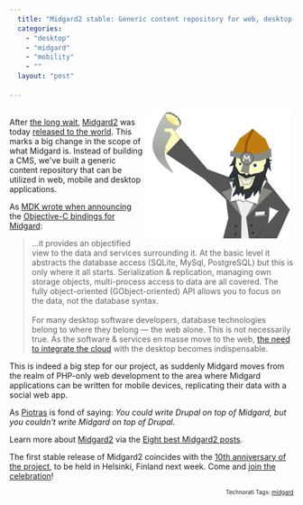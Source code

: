 ```yaml
---
  title: "Midgard2 stable: Generic content repository for web, desktop and mobile"
  categories: 
    - "desktop"
    - "midgard"
    - "mobility"
    - ""
  layout: "post"

---
```

<p>
<img src="/files/vali-party-toast.jpg" height="228" width="260" border="0" align="right" hspace="4" vspace="4" alt="Vali raises a toast for Midgard2" title="Vali raises a toast for Midgard2" />
<br />After <a href="http://www.kaktus.cc/weblog/4658b837d2e9075028380198a39fbc0f/">the long wait</a>, <a href="http://www.midgard2.org/">Midgard2</a> was today <a href="http://www.midgard-project.org/download/9-3/">released to the world</a>. This marks a big change in the scope of what Midgard is. Instead of building a CMS, we've built a generic content repository that can be utilized in web, mobile and desktop applications.
</p><p>
As <a href="http://www.mdk.org.pl/2009/3/26/midgard-objc-bindings">MDK wrote when announcing</a> the <a href="http://www.midgard-project.org/documentation/xcode_tutorial/">Objective-C bindings for Midgard</a>:
</p><blockquote>
...it provides an objectified view to the data and services surrounding it. At the basic level it abstracts the database access (SQLite, MySql, PostgreSQL) but this is only where it all starts. Serialization &#38; replication, managing own storage objects, multi-process access to data are all covered. The fully object-oriented (GObject-oriented) API allows you to focus on the data, not the database syntax.
<br />
<br />For many desktop software developers, database technologies belong to where they belong — the web alone. This is not necessarily true. As the software &#38; services en masse move to the web, <a href="http://bergie.iki.fi/blog/midgard2_at_fscons-your_data-everywhere/">the need to integrate the cloud</a> with the desktop becomes indispensable.
</blockquote><p>
This is indeed a big step for our project, as suddenly Midgard moves from the realm of PHP-only web development to the area where Midgard applications can be written for mobile devices, replicating their data with a social web app. 
</p><p>
As <a href="http://blogs.nemein.com/people/piotras/">Piotras</a> is fond of saying: <em>You could write Drupal on top of Midgard, but you couldn't write Midgard on top of Drupal</em>. 
</p><p>
Learn more about <a href="http://www.midgard2.org/">Midgard2</a> via the <a href="http://bergie.iki.fi/blog/eight_best_midgard2_posts/">Eight best Midgard2 posts</a>.
</p><p>
The first stable release of Midgard2 coincides with the <a href="http://www.midgard-project.org/10/">10th anniversary of the project</a>, to be held in Helsinki, Finland next week. Come and <a href="http://www.midgard-project.org/10/registration/">join the celebration</a>!
</p>
<!-- technorati tags start --><p style="text-align:right;font-size:10px;">Technorati Tags: <a href="http://www.technorati.com/tag/midgard" rel="tag">midgard</a></p><!-- technorati tags end -->